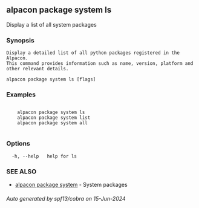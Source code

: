 ## alpacon package system ls

Display a list of all system packages

### Synopsis


	Display a detailed list of all python packages registered in the Alpacon.
	This command provides information such as name, version, platform and other relevant details.
	

```
alpacon package system ls [flags]
```

### Examples

```

	alpacon package system ls
	alpacon package system list
	alpacon package system all
	
```

### Options

```
  -h, --help   help for ls
```

### SEE ALSO

* [alpacon package system](alpacon_package_system.md)	 - System packages

###### Auto generated by spf13/cobra on 15-Jun-2024
